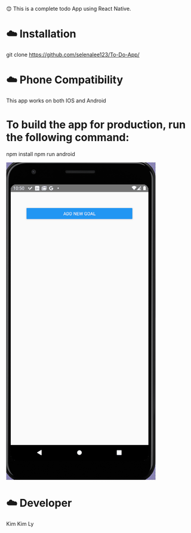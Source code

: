😊 This is a complete todo App using React Native. 

# ☁️ Installation
git clone https://github.com/selenalee123/To-Do-App/



# ☁️ Phone Compatibility  
This app works on both IOS and Android

# To build the app for production, run the following command:
npm install
npm run android

![](assets/demo/TodoApp.gif)

# ☁️ Developer
Kim Kim Ly
